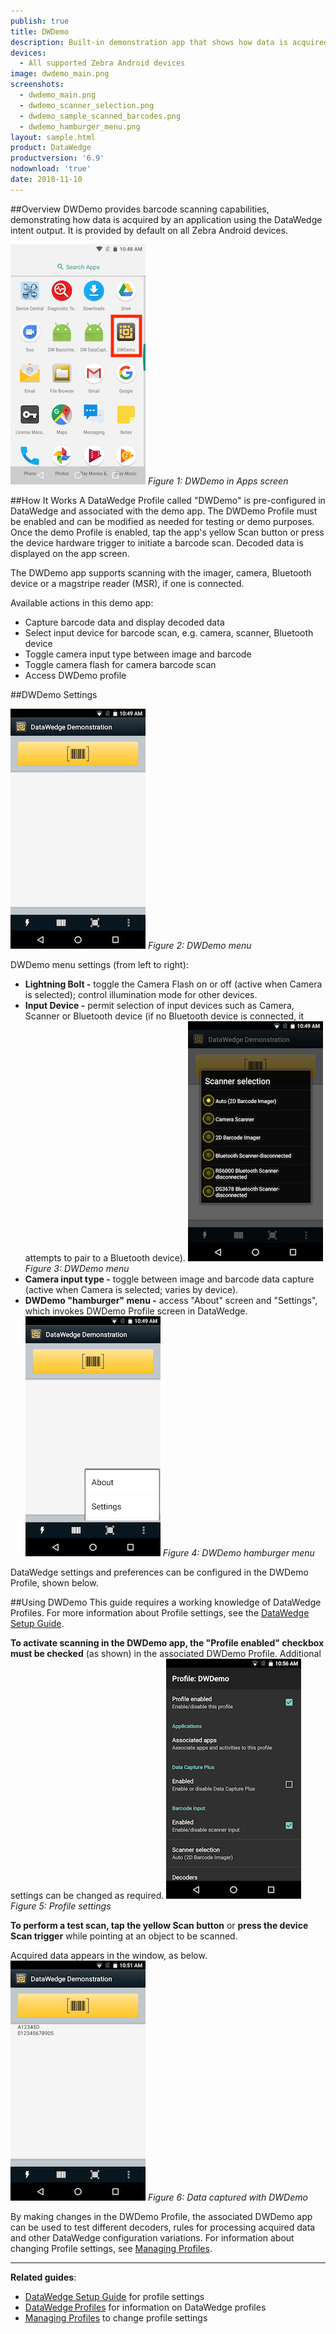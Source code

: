 ```yaml
---
publish: true
title: DWDemo
description: Built-in demonstration app that shows how data is acquired by using the DataWedge intent output. 
devices:
  - All supported Zebra Android devices
image: dwdemo_main.png
screenshots:
  - dwdemo_main.png
  - dwdemo_scanner_selection.png
  - dwdemo_sample_scanned_barcodes.png
  - dwdemo_hamburger_menu.png
layout: sample.html
product: DataWedge
productversion: '6.9'
nodownload: 'true'
date: 2018-11-10
---
```


##Overview 
DWDemo provides barcode scanning capabilities, demonstrating how data is acquired by an application using the DataWedge intent output. It is provided by default on all Zebra Android devices.

  ![img](dwdemo_icon_mini.png) 
  _Figure 1: DWDemo in Apps screen_

##How It Works
A DataWedge Profile called "DWDemo" is pre-configured in DataWedge and associated with the demo app. The DWDemo Profile must be enabled and can be modified as needed for testing or demo purposes. Once the demo Profile is enabled, tap the app's yellow Scan button or press the device hardware trigger to initiate a barcode scan.  Decoded data is displayed on the app screen. 

The DWDemo app supports scanning with the imager, camera, Bluetooth device or a magstripe reader (MSR), if one is connected.

Available actions in this demo app: 
* Capture barcode data and display decoded data
* Select input device for barcode scan, e.g. camera, scanner, Bluetooth device
* Toggle camera input type between image and barcode
* Toggle camera flash for camera barcode scan
* Access DWDemo profile

##DWDemo Settings

  ![img](dwdemo_main_mini.png) 
  _Figure 2: DWDemo menu_

DWDemo menu settings (from left to right):
* **Lightning Bolt -** toggle the Camera Flash on or off (active when Camera is selected); control illumination mode for other devices. 
* **Input Device -** permit selection of input devices such as Camera, Scanner or Bluetooth device (if no Bluetooth device is connected, it attempts to pair to a Bluetooth device). 
  ![img](dwdemo_scanner_selection_mini.png) 
  _Figure 3: DWDemo menu_
* **Camera input type -** toggle between image and barcode data capture (active when Camera is selected; varies by device).
* **DWDemo "hamburger" menu -** access "About" screen and "Settings", which invokes DWDemo Profile screen in DataWedge.
  ![img](dwdemo_hamburger_menu_mini.png) 
  _Figure 4: DWDemo hamburger menu_

DataWedge settings and preferences can be configured in the DWDemo Profile, shown below. 

##Using DWDemo
This guide requires a working knowledge of DataWedge Profiles. For more information about Profile settings, see the [DataWedge Setup Guide](../../setup). 

**To activate scanning in the DWDemo app, the "Profile enabled" checkbox must be checked** (as shown) in the associated DWDemo Profile. Additional settings can be changed as required. 
  ![img](dwdemo_profile.png) 
  _Figure 5: Profile settings_

**To perform a test scan, tap the yellow Scan button** or **press the device Scan trigger** while pointing at an object to be scanned. 

Acquired data appears in the window, as below.
  ![img](dwdemo_sample_scanned_barcodes_mini.png) 
  _Figure 6: Data captured with DWDemo_

By making changes in the DWDemo Profile, the associated DWDemo app can be used to test different decoders, rules for processing acquired data and other DataWedge configuration variations. For information about changing Profile settings, see [Managing Profiles](../../createprofile).  
  





-----

**Related guides**:

* [DataWedge Setup Guide](../../setup) for profile settings
* [DataWedge Profiles](../../profiles) for information on DataWedge profiles 
* [Managing Profiles](../../createprofile) to change profile settings




